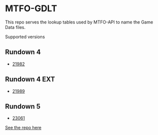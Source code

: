 # MTFO-GDLT

This repo serves the lookup tables used by MTFO-API to name the Game Data files.

Supported versions

## Rundown 4
- [21982](https://github.com/GTFO-Modding/MTFO-GDLT/blob/main/lookup/21982.json)

## Rundown 4 EXT
- [21989](https://github.com/GTFO-Modding/MTFO-GDLT/blob/main/lookup/21989.json)

## Rundown 5
- [23061](https://github.com/GTFO-Modding/MTFO-GDLT/blob/main/lookup/23061.json)


[See the repo here](https://github.com/GTFO-Modding/MTFO-GDLT)
